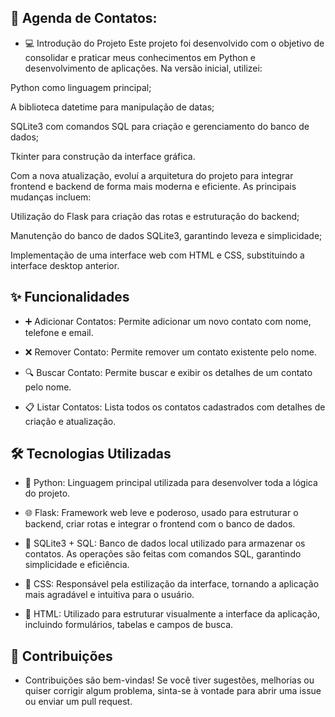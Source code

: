 ## 📒 Agenda de Contatos:

* 💻 Introdução do Projeto
Este projeto foi desenvolvido com o objetivo de consolidar e praticar meus conhecimentos em Python e desenvolvimento de aplicações. Na versão inicial, utilizei:

Python como linguagem principal;

A biblioteca datetime para manipulação de datas;

SQLite3 com comandos SQL para criação e gerenciamento do banco de dados;

Tkinter para construção da interface gráfica.

Com a nova atualização, evoluí a arquitetura do projeto para integrar frontend e backend de forma mais moderna e eficiente. As principais mudanças incluem:

Utilização do Flask para criação das rotas e estruturação do backend;

Manutenção do banco de dados SQLite3, garantindo leveza e simplicidade;

Implementação de uma interface web com HTML e CSS, substituindo a interface desktop anterior. 

## ✨ Funcionalidades

* ➕ Adicionar Contatos: Permite adicionar um novo contato com nome, telefone e email.

* ❌ Remover Contato: Permite remover um contato existente pelo nome.

* 🔍 Buscar Contato: Permite buscar e exibir os detalhes de um contato pelo nome.

* 📋 Listar Contatos: Lista todos os contatos cadastrados com detalhes de criação e atualização.

## 🛠️ Tecnologias Utilizadas

* 🐍 Python: Linguagem principal utilizada para desenvolver toda a lógica do projeto.

* 🌐 Flask: Framework web leve e poderoso, usado para estruturar o backend, criar rotas e integrar o frontend com o banco de dados.

* 💾 SQLite3 + SQL: Banco de dados local utilizado para armazenar os contatos. As operações são feitas com comandos SQL, garantindo simplicidade e eficiência.

* 🎨 CSS: Responsável pela estilização da interface, tornando a aplicação mais agradável e intuitiva para o usuário.

* 🧱 HTML: Utilizado para estruturar visualmente a interface da aplicação, incluindo formulários, tabelas e campos de busca.

## 🤝 Contribuições

* Contribuições são bem-vindas! Se você tiver sugestões, melhorias ou quiser corrigir algum problema, sinta-se à vontade para abrir uma issue ou enviar um pull request.
